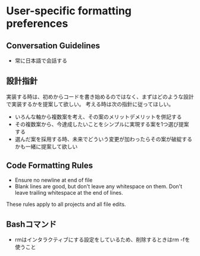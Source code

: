 # User-specific formatting preferences

## Conversation Guidelines

- 常に日本語で会話する

## 設計指針
実装する時は、初めからコードを書き始めるのではなく、まずはどのような設計で実装するかを提案して欲しい。
考える時は次の指針に従ってほしい。

- いろんな軸から複数案を考え、その案のメリットデメリットを併記する
- その複数案から、今達成したいことをシンプルに実現する案を1つ選び提案する
- 選んだ案を採用する時、未来でどういう変更が加わったらその案が破綻するかも一緒に提案して欲しい

## Code Formatting Rules

- Ensure no newline at end of file
- Blank lines are good, but don't leave any whitespace on them.  Don't leave trailing whitespace at the end of lines.

These rules apply to all projects and all file edits.

## Bashコマンド
- rmはインタラクティブにする設定をしているため、削除するときはrm -fを使うこと
